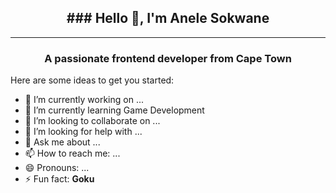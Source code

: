 <h2 align="center">### Hello 👋, I'm Anele Sokwane</h3>
<hr>
<h3 align="center">A passionate frontend developer from Cape Town</h3>



Here are some ideas to get you started:

- 🔭 I’m currently working on ...
- 🌱 I’m currently learning Game Development
- 👯 I’m looking to collaborate on ...
- 🤔 I’m looking for help with ...
- 💬 Ask me about ...
- 📫 How to reach me: ...
- 😄 Pronouns: ...
- ⚡ Fun fact: <b>Goku</b>
